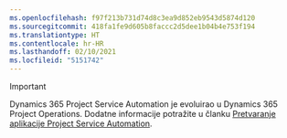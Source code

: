 ```yaml
---
ms.openlocfilehash: f97f213b731d74d8c3ea9d852eb9543d5874d120
ms.sourcegitcommit: 418fa1fe9d605b8faccc2d5dee1b04b4e753f194
ms.translationtype: HT
ms.contentlocale: hr-HR
ms.lasthandoff: 02/10/2021
ms.locfileid: "5151742"
---
```

> [!IMPORTANT]
> Dynamics 365 Project Service Automation je evoluirao u Dynamics 365 Project Operations. Dodatne informacije potražite u članku [Pretvaranje aplikacije Project Service Automation](https://dynamics.microsoft.com/en-us/project-service-automation/overview/).
